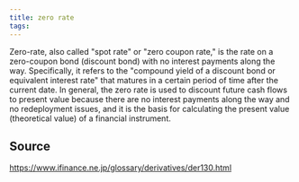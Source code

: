```yaml
---
title: zero rate
tags: 
---
```


Zero-rate, also called "spot rate" or "zero coupon rate," is the rate on a zero-coupon bond (discount bond) with no interest payments along the way. Specifically, it refers to the "compound yield of a discount bond or equivalent interest rate" that matures in a certain period of time after the current date. In general, the zero rate is used to discount future cash flows to present value because there are no interest payments along the way and no redeployment issues, and it is the basis for calculating the present value (theoretical value) of a financial instrument.

## Source
https://www.ifinance.ne.jp/glossary/derivatives/der130.html